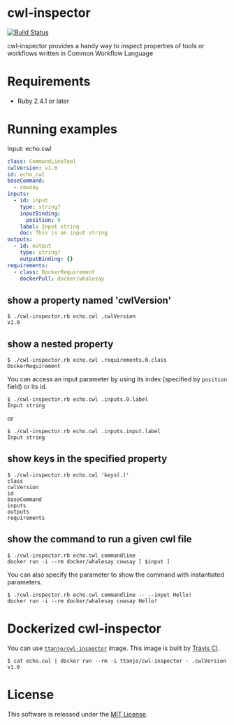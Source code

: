 # cwl-inspector
[![Build Status](https://travis-ci.org/tom-tan/cwl-inspector.svg?branch=master)](https://travis-ci.org/tom-tan/cwl-inspector)

cwl-inspector provides a handy way to inspect properties of tools or workflows written in Common Workflow Language

# Requirements
- Ruby 2.4.1 or later

# Running examples

Input: echo.cwl
```yaml
class: CommandLineTool
cwlVersion: v1.0
id: echo_cwl
baseCommand:
  - cowsay
inputs:
  - id: input
    type: string?
    inputBinding:
      position: 0
    label: Input string
    doc: This is an input string
outputs:
  - id: output
    type: string?
    outputBinding: {}
requirements:
  - class: DockerRequirement
    dockerPull: docker/whalesay
```

## show a property named 'cwlVersion'
```console
$ ./cwl-inspector.rb echo.cwl .cwlVersion
v1.0
```

## show a nested property
```console
$ ./cwl-inspector.rb echo.cwl .requirements.0.class
DockerRequirement
```

You can access an input parameter by using its index (specified by `position` field) or its id.

```console
$ ./cwl-inspector.rb echo.cwl .inputs.0.label
Input string
```

or

```console
$ ./cwl-inspector.rb echo.cwl .inputs.input.label
Input string
```

## show keys in the specified property
```console
$ ./cwl-inspector.rb echo.cwl 'keys(.)'
class
cwlVersion
id
baseCommand
inputs
outputs
requirements
```

## show the command to run a given cwl file
```console
$ ./cwl-inspector.rb echo.cwl commandline
docker run -i --rm docker/whalesay cowsay [ $input ]
```

You can also specify the parameter to show the command with instantiated parameters.
```console
$ ./cwl-inspector.rb echo.cwl commandline -- --input Hello!
docker run -i --rm docker/whalesay cowsay Hello!
```

# Dockerized cwl-inspector
You can use [`ttanjo/cwl-inspector`](https://hub.docker.com/r/ttanjo/cwl-inspector/) image.
This image is built by [Travis CI](https://travis-ci.org/tom-tan/cwl-inspector).

```console
$ cat echo.cwl | docker run --rm -i ttanjo/cwl-inspector - .cwlVersion
v1.0
```

# License
This software is released under the [MIT License](https://github.com/tom-tan/cwl-inspector/blob/master/LICENSE).
